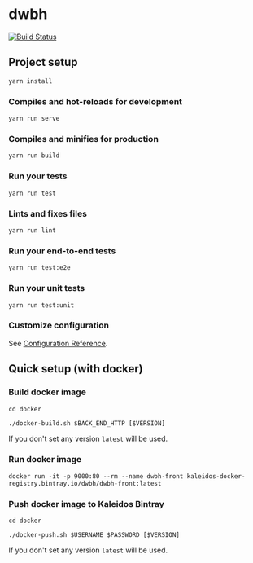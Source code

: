 # dwbh
[![Build Status](https://travis-ci.com/dont-worry-be-happy/dwbh-front.svg?branch=master)](https://travis-ci.com/dont-worry-be-happy/dwbh-front)

## Project setup
```
yarn install
```

### Compiles and hot-reloads for development
```
yarn run serve
```

### Compiles and minifies for production
```
yarn run build
```

### Run your tests
```
yarn run test
```

### Lints and fixes files
```
yarn run lint
```

### Run your end-to-end tests
```
yarn run test:e2e
```

### Run your unit tests
```
yarn run test:unit
```

### Customize configuration
See [Configuration Reference](https://cli.vuejs.org/config/).


## Quick setup (with docker)

### Build docker image
```
cd docker

./docker-build.sh $BACK_END_HTTP [$VERSION]
```

If you don't set any version `latest` will be used.

### Run docker image
```
docker run -it -p 9000:80 --rm --name dwbh-front kaleidos-docker-registry.bintray.io/dwbh/dwbh-front:latest
```

### Push docker image to Kaleidos Bintray
```
cd docker

./docker-push.sh $USERNAME $PASSWORD [$VERSION]
```

If you don't set any version `latest` will be used.